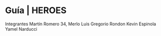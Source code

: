 # Guía | HEROES
Integrantes 
Martín Romero 34, Merlo
Luis Gregorio Rondon
Kevin Espinola
Yamel Narducci 